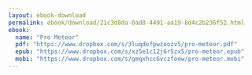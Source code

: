 ```yaml
---
layout: ebook-download
permalink: ebook/download/21c3d8da-0ad8-4491-aa19-8d4c2b236f52.html
ebook:
  name: "Pro Meteor"
  pdf: "https://www.dropbox.com/s/3luqdefpwzoozv5/pro-meteor.pdf"
  epub: "https://www.dropbox.com/s/xz5e1c12j6r5zx5/pro-meteor.epub"
  mobi: "https://www.dropbox.com/s/gmqxhcc6vczfoow/pro-meteor.mobi"
---
```

